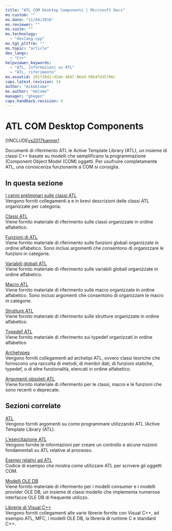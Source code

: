 ```yaml
---
title: "ATL COM Desktop Components | Microsoft Docs"
ms.custom: ""
ms.date: "11/04/2016"
ms.reviewer: ""
ms.suite: ""
ms.technology: 
  - "devlang-cpp"
ms.tgt_pltfrm: ""
ms.topic: "article"
dev_langs: 
  - "C++"
helpviewer_keywords: 
  - "ATL, informazioni su ATL"
  - "ATL, riferimento"
ms.assetid: 291f38d1-d2de-4687-86a9-99b4fd35706c
caps.latest.revision: 14
author: "mikeblome"
ms.author: "mblome"
manager: "ghogen"
caps.handback.revision: 9
---
```

# ATL COM Desktop Components
[!INCLUDE[vs2017banner](../assembler/inline/includes/vs2017banner.md)]

Documenti di riferimento ATL le Active Template Library \(ATL\), un insieme di classi C\+\+ basate su modelli che semplificano la programmazione \(Component Object Model \(COM\) oggetti.  Per usufruire completamente ATL, una conoscenza funzionante a COM si consiglia.  
  
## In questa sezione  
 [I cenni preliminari sulle classi ATL](../atl/atl-class-overview.md)  
 Vengono forniti collegamenti a e in brevi descrizioni delle classi ATL organizzate per categoria.  
  
 [Classi ATL](../atl/reference/atl-classes.md)  
 Viene fornito materiale di riferimento sulle classi organizzate in ordine alfabetico.  
  
 [Funzioni di ATL](../atl/reference/atl-functions.md)  
 Viene fornito materiale di riferimento sulle funzioni globali organizzate in ordine alfabetico.  Sono inclusi argomenti che consentono di organizzare le funzioni in categorie.  
  
 [Variabili globali ATL](../atl/reference/atl-global-variables.md)  
 Viene fornito materiale di riferimento sulle variabili globali organizzate in ordine alfabetico.  
  
 [Macro ATL](../atl/reference/atl-macros.md)  
 Viene fornito materiale di riferimento sulle macro organizzate in ordine alfabetico.  Sono inclusi argomenti che consentono di organizzare le macro in categorie.  
  
 [Strutture ATL](../atl/reference/atl-structures.md)  
 Viene fornito materiale di riferimento sulle strutture organizzate in ordine alfabetico.  
  
 [Typedef ATL](../atl/reference/atl-typedefs.md)  
 Viene fornito materiale di riferimento sui typedef organizzati in ordine alfabetico  
  
 [Archetypes](../atl/reference/atl-archetypes.md)  
 Vengono forniti collegamenti ad archetipi ATL, ovvero classi teoriche che forniscono una raccolta di metodi, di membri dati, di funzioni statiche, typedef, o di altre funzionalità, elencati in ordine alfabetico.  
  
 [Argomenti obsoleti ATL](http://msdn.microsoft.com/it-it/7af0223d-148e-4a4c-bf9c-3e916a3b67ec)  
 Viene fornito materiale di riferimento per le classi, macro e le funzioni che sono recenti o deprecate.  
  
## Sezioni correlate  
 [ATL](../atl/active-template-library-atl-concepts.md)  
 Vengono forniti argomenti su come programmare utilizzando ATL \(Active Template Library \(ATL\).  
  
 [L'esercitazione ATL](../atl/active-template-library-atl-tutorial.md)  
 Vengono fornite le informazioni per creare un controllo e alcune nozioni fondamentali su ATL relative al processo.  
  
 [Esempi relativi ad ATL](../top/visual-cpp-samples.md)  
 Codice di esempio che mostra come utilizzare ATL per scrivere gli oggetti COM.  
  
 [Modelli OLE DB](../data/oledb/ole-db-templates.md)  
 Viene fornito materiale di riferimento per i modelli consumer e i modelli provider OLE DB, un insieme di classi modello che implementa numerose interfacce OLE DB di frequente utilizzo.  
  
 [Librerie di Visual C\+\+](http://msdn.microsoft.com/it-it/fec23c40-10c0-4857-9cdc-33a3b99b30ae)  
 Vengono forniti collegamenti alle varie librerie fornite con Visual C\+\+, ad esempio ATL, MFC, i modelli OLE DB, la libreria di runtime C e standard C\+\+.